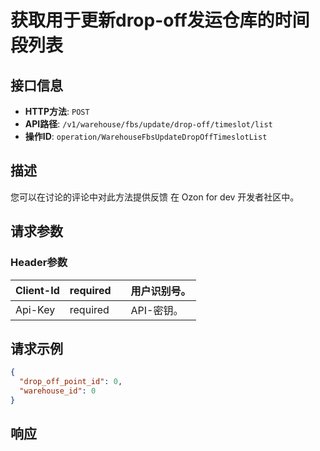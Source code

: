 # 获取用于更新drop-off发运仓库的时间段列表

## 接口信息

- **HTTP方法**: `POST`
- **API路径**: `/v1/warehouse/fbs/update/drop-off/timeslot/list`
- **操作ID**: `operation/WarehouseFbsUpdateDropOffTimeslotList`

## 描述

您可以在讨论的评论中对此方法提供反馈 在 Ozon for dev 开发者社区中。

## 请求参数

### Header参数

| Client-Id | required |  | 用户识别号。 |
|---|---|---|---|
| Api-Key | required |  | API-密钥。 |

## 请求示例

```json
{
  "drop_off_point_id": 0,
  "warehouse_id": 0
}
```

## 响应

